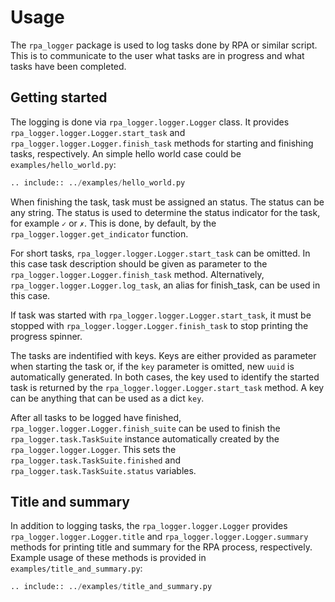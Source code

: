 # Usage

The `rpa_logger` package is used to log tasks done by RPA or similar script. This is to communicate to the user what tasks are in progress and what tasks have been completed.

## Getting started

The logging is done via `rpa_logger.logger.Logger` class. It provides `rpa_logger.logger.Logger.start_task` and `rpa_logger.logger.Logger.finish_task` methods for starting and finishing tasks, respectively. An simple hello world case could be `examples/hello_world.py`:

```python
.. include:: ../examples/hello_world.py
```

When finishing the task, task must be assigned an status. The status can be any string. The status is used to determine the status indicator for the task, for example `✓` or `✗`. This is done, by default, by the `rpa_logger.logger.get_indicator` function.

For short tasks, `rpa_logger.logger.Logger.start_task` can be omitted. In this case task description should be given as parameter to the `rpa_logger.logger.Logger.finish_task` method. Alternatively, `rpa_logger.logger.Logger.log_task`, an alias for finish_task, can be used in this case.

If task was started with `rpa_logger.logger.Logger.start_task`, it must be stopped with `rpa_logger.logger.Logger.finish_task` to stop printing the progress spinner.

The tasks are indentified with keys. Keys are either provided as parameter when starting the task or, if the `key` parameter is omitted, new `uuid` is automatically generated. In both cases, the key used to identify the started task is returned by the `rpa_logger.logger.Logger.start_task` method. A key can be anything that can be used as a dict `key`.

After all tasks to be logged have finished, `rpa_logger.logger.Logger.finish_suite` can be used to finish the `rpa_logger.task.TaskSuite` instance automatically created by the `rpa_logger.logger.Logger`. This sets the `rpa_logger.task.TaskSuite.finished` and `rpa_logger.task.TaskSuite.status` variables.

## Title and summary

In addition to logging tasks, the `rpa_logger.logger.Logger` provides `rpa_logger.logger.Logger.title` and `rpa_logger.logger.Logger.summary` methods for printing title and summary for the RPA process, respectively. Example usage of these methods is provided in `examples/title_and_summary.py`:

```python
.. include:: ../examples/title_and_summary.py
```
